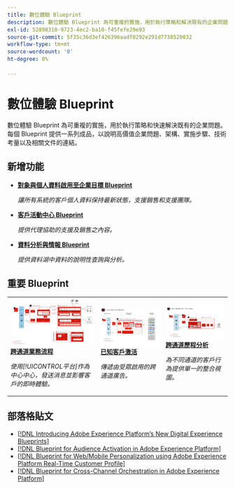 ```yaml
---
title: 數位體驗 Blueprint
description: 數位體驗 Blueprint 為可重複的實施，用於執行策略和解決既有的企業問題。可加速創造價值，提供快速的成功路徑。
exl-id: 52898310-9723-4ec2-ba10-f45fefe29e93
source-git-commit: 5f35c36d3ef426396aadf0292e291d7738520032
workflow-type: tm+mt
source-wordcount: '0'
ht-degree: 0%

---
```


# 數位體驗 Blueprint

數位體驗 Blueprint 為可重複的實施，用於執行策略和快速解決既有的企業問題。每個 Blueprint 提供一系列成品，以說明高價值企業問題、架構、實施步驟、技術考量以及相關文件的連結。

## 新增功能

* **[對象與個人資料啟用至企業目標 Blueprint](/help/blueprints/audience-activation/enterprise-destinations.md)**

   *讓所有系統的客戶個人資料保持最新狀態，支援銷售和支援團隊。*
* **[客戶活動中心 Blueprint](/help/blueprints/audience-activation/customer-activity.md)**

   *提供代理協助的支援及銷售之內容。*
* **[資料分析與情報 Blueprint](/help/blueprints/data-insights/analysis.md)**

   *提供資料湖中資料的說明性查詢與分析。*

## 重要 Blueprint

<table style="table-layout:fixed">
<tr>
  <td>
    <a href="https://experienceleague.adobe.com/docs/blueprints-learn/architecture/customer-journeys/journey-optimizer.html?lang=zh-Hant"><img alt="觸發的訊息與 Experience Platform Blueprint 的縮圖影像" src="customer-journeys/assets/ajo-architecture.svg" /></a>
    <div><a href="https://experienceleague.adobe.com/docs/blueprints-learn/architecture/customer-journeys/journey-optimizer.html"><strong>跨通道業務流程</strong></a></div>
    <p><em>使用[!UICONTROL平台]作為中心中心，發送消息並影響客戶的即時體驗。</em></p>
  </td>
  <td>
    <a href="/help/blueprints/audience-activation/known.md"><img alt="已知客戶激活藍圖的縮略圖" src="audience-activation/assets/known_activation.svg" /></a>
    <div><a href="/help/blueprints/audience-activation/known.md"><strong>已知客戶激活</strong></a></div>
    <p><em>傳遞由受眾啟用的跨通道廣告。</em></p>
  </td>
  <td>
    <a href="https://experienceleague.adobe.com/docs/analytics-platform/using/cja-usecases/cross-channel.html?lang=en"><img alt="數位行為資料整合 Blueprint 的縮圖影像" src="customer-journey-analytics/assets/CJA.svg" /></a>
    <div><a href="https://experienceleague.adobe.com/docs/analytics-platform/using/cja-usecases/cross-channel.html?lang=en"><strong>跨通道歷程分析</strong></a></div>
    <p><em>為不同通道的客戶行為提供單一的整合視圖。</em></p>
  </td>
</tr>
</table>

## 部落格貼文

* [[!DNL Introducing Adobe Experience Platform’s New Digital Experience Blueprints]](https://medium.com/adobetech/introducing-adobe-experience-platforms-new-digital-experience-blueprints-93a6b5f5da7c)
* [[!DNL Blueprint for Audience Activation in Adobe Experience Platform]](https://medium.com/adobetech/a-blueprint-for-audience-activation-in-adobe-experience-platform-b2b30fae90fd)
* [[!DNL Blueprint for Web/Mobile Personalization using Adobe Experience Platform Real-Time Customer Profile]](https://medium.com/adobetech/blueprint-for-web-personalization-using-adobe-experience-platform-real-time-customer-profile-fef2ce7a4b2f)
* [[!DNL Blueprint for Cross-Channel Orchestration in Adobe Experience Platform]](https://medium.com/adobetech/blueprint-for-multi-channel-orchestration-in-adobe-experience-platform-c68317e94184)
